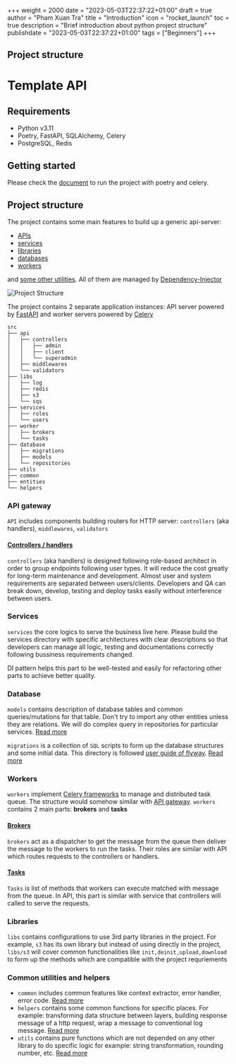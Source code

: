 +++
weight = 2000
date = "2023-05-03T22:37:22+01:00"
draft = true
author = "Pham Xuan Tra"
title = "Introduction"
icon = "rocket_launch"
toc = true
description = "Brief introduction about python project structure"
publishdate = "2023-05-03T22:37:22+01:00"
tags = ["Beginners"]
+++
## Project structure

# Template API

## Requirements

- Python v3.11
- Poetry, FastAPI, SQLAlchemy, Celery
- PostgreSQL, Redis

## Getting started

Please check the [document](docs/content/docs/getting-started.md) to run the project with poetry and celery.

## Project structure

The project contains some main features to build up a generic api-server:

- [APIs](#api-gateway)
- [services](#services)
- [libraries](#libraries)
- [databases](#database)
- [workers](#workers)

and [some other utilities](#common-utilities-and-helpers). All of them are managed by [Dependency-Injector](https://python-dependency-injector.ets-labs.org/)

![Project Structure](images/project-structure.png)

The project contains 2 separate application instances: API server powered by [FastAPI](https://fastapi.tiangolo.com/) and worker servers powered by [Celery](https://docs.celeryq.dev/en/stable/)

```
src
├── api
│   ├── controllers
│   │   ├── admin
│   │   ├── client
│   │   └── superadmin
│   ├── middlewares
│   └── validators
├── libs
│   ├── log
│   ├── redis
│   ├── s3
│   └── sqs
├── services
│   ├── roles
│   └── users
├── worker
│   ├── brokers
│   └── tasks
├── database
│   ├── migrations
│   ├── models
│   └── repositories
├── utils
├── common
├── entities
└── helpers
```
### API gateway
`API` includes components building routers for HTTP server: `controllers` (aka handlers), `middlewares`, `validators`

#### [Controllers / handlers](/docs/reference/api/controller)
`controllers` (aka handlers) is designed following role-based architect in order to group endpoints following user types. It will reduce the cost greatly for long-term maintenance and development. Almost user and system requirements are separated between users/clients. Developers and QA can break down, develop, testing and deploy tasks easily without interference between users.

### Services
`services` the core logics to serve the business live here. Please build the services directory with specific architectures with clear descriptions so that developers can manage all logic, testing and documentations correctly following bussiness requirements changed.

DI pattern helps this part to be well-tested and easily for refactoring other parts to achieve better quality.

### Database
`models` contains description of database tables and common queries/mutations for that table. Don't try to import any other entities unless they are relations. We will do complex query in repositories for particular services. [Read more](docs/content/docs/reference/database/models.md)

`migrations` is a collection of `SQL` scripts to form up the database structures and some initial data. This directory is followed [user guide of flyway](https://www.red-gate.com/hub/university/courses/flyway/getting-started-with-flyway/introduction-to-flyway/folder-structure-and-configuration-file). [Read more](docs/content/docs/reference/database/migrations.md)

### Workers
`workers` implement [Celery frameworks](https://docs.celeryq.dev/en/stable/index.html) to manage and distributed task queue. The structure would somehow similar with [API gateway](#api-gateway). `workers` contains 2 main parts: **brokers** and **tasks**

#### [Brokers](docs/content/docs/reference/workers/brokers.md)
`brokers` act as a dispatcher to get the message from the queue then deliver the message to the workers to run the tasks. Their roles are similar with API which routes requests to the controllers or handlers.
#### [Tasks](docs/content/docs/reference/workers/tasks.md)
`Tasks` is list of methods that workers can execute matched with message from the queue. In API, this part is similar with service that controllers will called to serve the requests.

### Libraries
`libs` contains configurations to use 3rd party libraries in the project. For example, `s3` has its own library but instead of using directly in the project, `libs/s3` will cover common functionalities like `init,deinit,upload,download` to form up the methods which are compatible with the project requriements

### Common utilities and helpers
- `common` includes common features like context extractor, error handler, error code. [Read more](docs/content/docs/reference/utilities/common.md)
- `helpers` contains some common functions for specific places. For example: transforming data structure between layers, building response message of a http request, wrap a message to conventional log message. [Read more](docs/content/docs/reference/utilities/helper.md)
- `utils` contains pure functions which are not depended on any other library to do specific logic for example: string transformation, rounding number, etc. [Read more](docs/content/docs/reference/utilities/utils.md)
